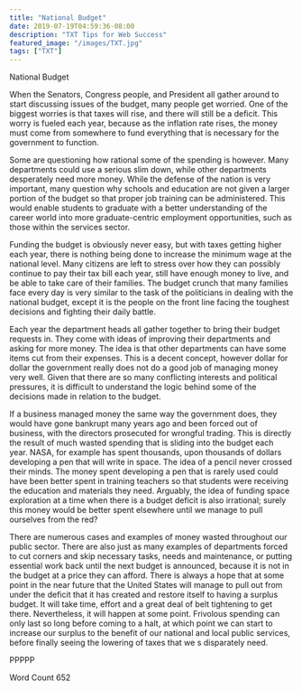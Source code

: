 ```yaml
---
title: "National Budget"
date: 2019-07-19T04:59:36-08:00
description: "TXT Tips for Web Success"
featured_image: "/images/TXT.jpg"
tags: ["TXT"]
---
```


National Budget

When the Senators, Congress people, and President all gather around to start discussing issues of the budget, many people get worried.  One of the biggest worries is that taxes will rise, and there will still be a deficit.  This worry is fueled each year, because as the inflation rate rises, the money must come from somewhere to fund everything that is necessary for the government to function. 

Some are questioning how rational some of the spending is however.  Many departments could use a serious slim down, while other departments desperately need more money.  While the defense of the nation is very important, many question why schools and education are not given a larger portion of the budget so that proper job training can be administered.  This would enable students to graduate with a better understanding of the career world into more graduate-centric employment opportunities, such as those within the services sector. 

Funding the budget is obviously never easy, but with taxes getting higher each year, there is nothing being done to increase the minimum wage at the national level.  Many citizens are left to stress over how they can possibly continue to pay their tax bill each year, still have enough money to live, and be able to take care of their families.  The budget crunch that many families face every day is very similar to the task of the politicians in dealing with the national budget, except it is the people on the front line facing the toughest decisions and fighting their daily battle. 

Each year the department heads all gather together to bring their budget requests in.  They come with ideas of improving their departments and asking for more money.  The idea is that other departments can have some items cut from their expenses.  This is a decent concept, however dollar for dollar the government really does not do a good job of managing money very well.  Given that there are so many conflicting interests and political pressures, it is difficult to understand the logic behind some of the decisions made in relation to the budget.

If a business managed money the same way the government does, they would have gone bankrupt many years ago and been forced out of business, with the directors prosecuted for wrongful trading.  This is directly the result of much wasted spending that is sliding into the budget each year.  NASA, for example has spent thousands, upon thousands of dollars developing a pen that will write in space.  The idea of a pencil never crossed their minds.  The money spent developing a pen that is rarely used could have been better spent in training teachers so that students were receiving the education and materials they need.  Arguably, the idea of funding space exploration at a time when there is a budget deficit is also irrational; surely this money would be better spent elsewhere until we manage to pull ourselves from the red?

There are numerous cases and examples of money wasted throughout our public sector.  There are also just as many examples of departments forced to cut corners and skip necessary tasks, needs and maintenance, or putting essential work back until the next budget is announced, because it is not in the budget at a price they can afford.  There is always a hope that at some point in the near future that the United States will manage to pull out from under the deficit that it has created and restore itself to having a surplus budget.  It will take time, effort and a great deal of belt tightening to get there.  Nevertheless, it will happen at some point.  Frivolous spending can only last so long before coming to a halt, at which point we can start to increase our surplus to the benefit of our national and local public services, before finally seeing the lowering of taxes that we s disparately need. 

PPPPP

Word Count 652


